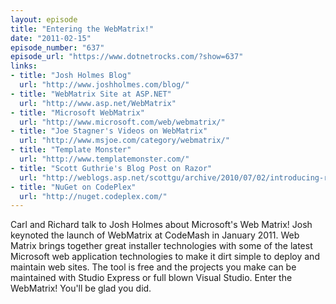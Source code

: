 ```yaml
---
layout: episode
title: "Entering the WebMatrix!"
date: "2011-02-15"
episode_number: "637"
episode_url: "https://www.dotnetrocks.com/?show=637"
links:
- title: "Josh Holmes Blog"
  url: "http://www.joshholmes.com/blog/"
- title: "WebMatrix Site at ASP.NET"
  url: "http://www.asp.net/WebMatrix"
- title: "Microsoft WebMatrix"
  url: "http://www.microsoft.com/web/webmatrix/"
- title: "Joe Stagner's Videos on WebMatrix"
  url: "http://www.msjoe.com/category/webmatrix/"
- title: "Template Monster"
  url: "http://www.templatemonster.com/"
- title: "Scott Guthrie's Blog Post on Razor"
  url: "http://weblogs.asp.net/scottgu/archive/2010/07/02/introducing-razor.aspx"
- title: "NuGet on CodePlex"
  url: "http://nuget.codeplex.com/"
---
```


Carl and Richard talk to Josh Holmes about Microsoft's Web Matrix! Josh keynoted the launch of WebMatrix at CodeMash in January 2011. Web Matrix brings together great installer technologies with some of the latest Microsoft web application technologies to make it dirt simple to deploy and maintain web sites. The tool is free and the projects you make can be maintained with Studio Express or full blown Visual Studio. Enter the WebMatrix! You'll be glad you did.
